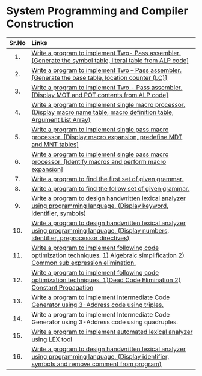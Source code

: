 # System Programming and Compiler Construction

| Sr.No | Links |
| :---: | :--- |
| 1. | [Write a program to implement Two- Pass assembler. [Generate the symbol table, literal table from ALP code]](./Two%20Pass%20Assembler/) |
| 2. | [Write a program to implement Two – Pass assembler. [Generate the base table, location counter (LC)]](./Two%20Pass%20Assembler/) |
| 3. | [Write a program to implement Two - Pass assembler. [Display MOT and POT contents from ALP code]](./Two%20Pass%20Assembler/)
| 4. | [Write a program to implement single macro processor. (Display macro name table, macro definition table, Argument List Array)](./Single%20Macro%20Processor.%20(Display%20MNT%2C%20MDT%2C%20ALA)/) |
| 5. | [Write a program to implement single pass macro processor. [Display macro expansion, predefine MDT and MNT tables]](./Single%20Macro%20Processor.%20(Display%20MNT%2C%20MDT%2C%20ALA)/) |
| 6. | [Write a program to implement single pass macro processor. [Identify macros and perform macro expansion]](./Single%20Macro%20Processor.%20(Display%20MNT%2C%20MDT%2C%20ALA)/) |
| 7. | [Write a program to find the first set of given grammar.](./First%20Set%20of%20Grammar/) |
| 8. | [Write a program to find the follow set of given grammar.](./Follow%20Set%20of%20Grammar/) |
| 9. | [Write a program to design handwritten lexical analyzer using programming  language. (Display keyword, identifier, symbols)](./Lexical%20Analyzer%20(Display%20keyword%2C%20identifier%2C%20symbols)/) |
| 10. | [Write a program to design handwritten lexical analyzer using programming  language. (Display numbers, identifier, preprocessor directives)](./Lexical%20Analyzer%20(Display%20numbers%2C%20identifier%2C%20preprocessor%20directives)/) |
| 11. | [Write a program to implement following code optimization techniques. 1) Algebraic simplification 2) Common sub expression elimination.](./Code%20Optimization%20Techniques/) |
| 12. | [Write a program to implement following code optimization techniques. 1)Dead Code Elimination 2) Constant Propagation](./Code%20Optimization%20Techniques/) |
| 13. | [Write a program to implement Intermediate Code Generator using 3-Address code using triples.](./Intermediate%20Code%20Generator%20using%203-Address%20code%20using%20triples/) |
| 14. | Write a program to implement Intermediate Code Generator using 3-Address code using quadruples. |
| 15. | [Write a program to implement automated lexical analyzer using LEX tool](./Lexical%20Analyzer%20using%20LEX%20Tool/) |
| 16. | [Write a program to design handwritten lexical analyzer using programming  language. (Display identifier, symbols and remove comment from program)](./Lexical%20Analyzer%20(Display%20identifier%2C%20symbols%20and%20remove%20comment%20from%20program)/) |
